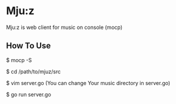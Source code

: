 # Mju:z
Mju:z is web client for music on console (mocp)



## How To Use
$ mocp -S

$ cd /path/to/mjuz/src

$ vim server.go (You can change Your music directory in server.go)

$ go run server.go
